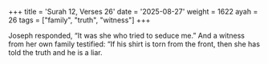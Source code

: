 +++
title = 'Surah 12, Verses 26'
date = '2025-08-27'
weight = 1622
ayah = 26
tags = ["family", "truth", "witness"]
+++

Joseph responded, “It was she who tried to seduce me.” And a witness from her own family testified: “If his shirt is torn from the front, then she has told the truth and he is a liar.